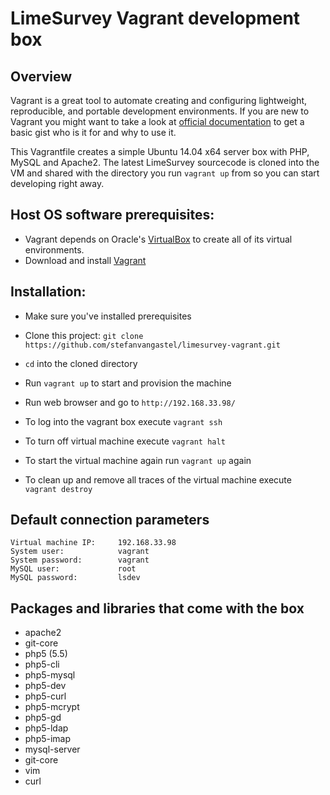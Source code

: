 LimeSurvey Vagrant development box
=======================

## Overview

Vagrant is a great tool to automate creating and configuring lightweight, reproducible, and portable development environments. If you are new to Vagrant you might want to take a look at [official documentation](http://docs.vagrantup.com/v2/why-vagrant/index.html) to get a basic gist who is it for and why to use it.

This Vagrantfile creates a simple Ubuntu 14.04 x64 server box with PHP, MySQL and Apache2. The latest LimeSurvey sourcecode is cloned into the VM and shared with the directory you run `vagrant up` from so you can start developing right away.

## Host OS software prerequisites:

- Vagrant depends on Oracle's [VirtualBox](https://www.virtualbox.org/) to create all of its virtual environments.
- Download and install [Vagrant](http://vagrantup.com)

## Installation:

- Make sure you've installed prerequisites
- Clone this project: `git clone https://github.com/stefanvangastel/limesurvey-vagrant.git`
- `cd` into the cloned directory
- Run `vagrant up` to start and provision the machine
- Run web browser and go to `http://192.168.33.98/`

- To log into the vagrant box execute `vagrant ssh`
- To turn off virtual machine execute `vagrant halt`
- To start the virtual machine again run `vagrant up` again
- To clean up and remove all traces of the virtual machine execute `vagrant destroy`

## Default connection parameters

    Virtual machine IP:     192.168.33.98
    System user:            vagrant
    System password:        vagrant
    MySQL user:             root
    MySQL password:         lsdev

## Packages and libraries that come with the box

- apache2
- git-core
- php5 (5.5)
- php5-cli
- php5-mysql
- php5-dev
- php5-curl 
- php5-mcrypt 
- php5-gd 
- php5-ldap 
- php5-imap
- mysql-server
- git-core
- vim
- curl
